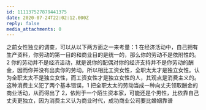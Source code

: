 ```yaml
---
id: 111137527879441375
date: 2020-07-24T22:02:12.000Z
reply: false
media_attachments: 0
---
```


之前女性独立的调查，可以从以下两方面之一来考量：1 在经济活动中，自己拥有生产资料，你劳动的第一目的和商业目的是统一的，那么你的劳动不是依附性的。2 你的劳动并不是经济活动，就是说你的配偶对你的经济支持并不是你劳动的酬金，因而你并没有出卖你的劳动。所以相比工资女性，全职太太才是独立女性。认为全职太太不是独立女性，而工资女性才是独立女性的人，其观点是消费主义的。这种消费主义犯了两个基本错误，1 把全职太太的劳动当成一种向丈夫领取酬金的商业活动，从而得出了 2，依附于一个陌生资本家，可能还是个男性，比依靠自己丈夫更独立，因为消费主义认为商业时代，成功商业公司要比婚姻靠谱

